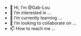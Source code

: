 - 👋 Hi, I’m @Gab-Lou
- 👀 I’m interested in ...
- 🌱 I’m currently learning ...
- 💞️ I’m looking to collaborate on ...
- 📫 How to reach me ...

<!---
Gab-Lou/Gab-Lou is a ✨ special ✨ repository because its `README.md` (this file) appears on your GitHub profile.
You can click the Preview link to take a look at your changes.
--->
